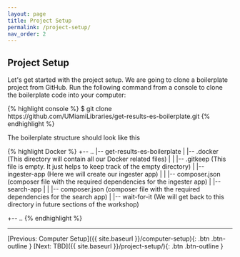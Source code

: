 ```yaml
---
layout: page
title: Project Setup
permalink: /project-setup/
nav_order: 2
---
```


## Project Setup

<p>Let's get started with the project setup. We are going to clone a boilerplate project from GitHub. 
Run the following command from a console to clone the boilerplate code into your computer:</p>

<p>
{% highlight console %}
$ git clone https://github.com/UMiamiLibraries/get-results-es-boilerplate.git
{% endhighlight %} 
</p>

<p>The boilerplate structure should look like this</p>

{% highlight Docker %}
+-- ..
|-- get-results-es-boilerplate
|   |-- .docker (This directory will contain all our Docker related files)
|   |   |-- .gitkeep (This file is empty. It just helps to keep track of the empty directory)
|   |-- ingester-app (Here we will create our ingester app)
|   |   |-- composer.json (composer file with the required dependencies for the ingester app)
|   |-- search-app
|   |   |-- composer.json (composer file with the required dependencies for the search app)
|   |-- wait-for-it (We will get back to this directory in future sections of the workshop)

+-- ..
{% endhighlight %} 


<hr>

[Previous: Computer Setup]({{ site.baseurl }}/computer-setup){: .btn .btn-outline }
[Next: TBD]({{ site.baseurl }}/project-setup/){: .btn .btn-outline }